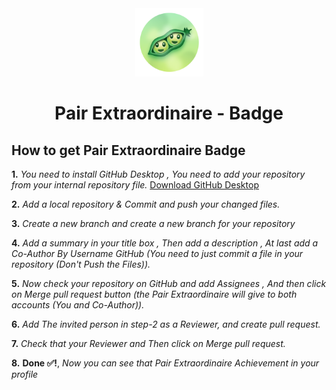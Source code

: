 <div align="center">
<img width="109" src="/badges/pair-extraordinaire-default.png"> 

# Pair Extraordinaire - Badge
</div>

## How to get Pair Extraordinaire Badge

**1.** *You need to install GitHub Desktop , You need to add your repository from your internal repository file.* <a href="https://github.com/apps/desktop">Download GitHub Desktop</a>

**2.** *Add a local repository & Commit and push your changed files.*

**3.** *Create a new branch and create a new branch for your repository*

**4.** *Add a summary in your title box , Then add a description , At last add a Co-Author By Username GitHub (You need to just commit a file in your repository (Don't Push the Files)).*

**5.** *Now check your repository on GitHub and add Assignees , And then click on Merge pull request button (the Pair Extraordinaire will give to both accounts (You and Co-Author)).*

**6.** *Add The invited person in step-2 as a Reviewer, and create pull request.*

**7.** *Check that your Reviewer and Then click on Merge pull request.*

**8.** **Done ✅!**, *Now you can see that Pair Extraordinaire Achievement in your profile*